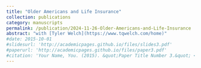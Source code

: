 ```yaml
---
title: "Older Americans and Life Insurance"
collection: publications
category: manuscripts
permalink: /publication/2024-11-26-Older-Americans-and-Life-Insurance
abstract: "with [Tyler Welch](https://www.tqwelch.com/home)"
#date: 2015-10-01
#slidesurl: 'http://academicpages.github.io/files/slides3.pdf'
#paperurl: 'http://academicpages.github.io/files/paper3.pdf'
#citation: 'Your Name, You. (2015). &quot;Paper Title Number 3.&quot; <i>Journal 1</i>. 1(3).'
---
```



